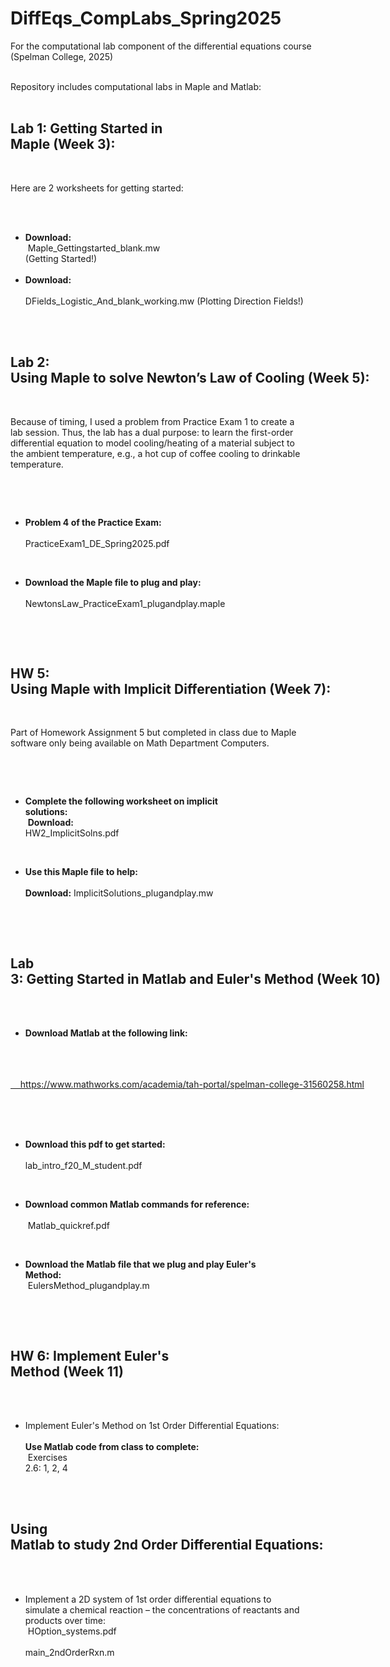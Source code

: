 # DiffEqs_CompLabs_Spring2025
For the computational lab component of the differential equations course (Spelman College, 2025)

<div style="white-space: pre">
Repository includes computational labs in Maple and Matlab:


## Lab 1: Getting Started in Maple (Week 3):

Here are 2 worksheets for getting started:
* **Download:** <br>
Maple_Gettingstarted_blank.mw (Getting Started!)
* **Download:** <br>
DFields_Logistic_And_blank_working.mw (Plotting Direction Fields!)

## Lab 2: Using Maple to solve Newton’s Law of Cooling (Week 5): ##

Because of timing, I used a problem from Practice Exam 1 to create a lab session. Thus, the lab has a dual purpose: to learn the first-order differential equation to model cooling/heating of a material subject to the ambient temperature, e.g., a hot cup of coffee cooling to drinkable temperature.

* **Problem 4 of the Practice Exam:** <br>
PracticeExam1_DE_Spring2025.pdf

* **Download the Maple file to plug and play:** <br>
NewtonsLaw_PracticeExam1_plugandplay.maple


## HW 5: Using Maple with Implicit Differentiation (Week 7):

Part of Homework Assignment 5 but completed in class due to Maple software only being available on Math Department Computers.

* **Complete the following worksheet on implicit solutions:** <br>
**Download:** HW2_ImplicitSolns.pdf

* **Use this Maple file to help:** <br>
**Download:** ImplicitSolutions_plugandplay.mw



## Lab 3: Getting Started in Matlab and Euler's Method (Week 10)

* **Download Matlab at the following link:**
<a href="#" target="_blank" rel="noopener noreferrer">
	https://www.mathworks.com/academia/tah-portal/spelman-college-31560258.html
</a>



* **Download this pdf to get started:** <br>
	lab_intro_f20_M_student.pdf


* **Download common Matlab commands for reference:** <br>
	Matlab_quickref.pdf


* **Download the Matlab file that we plug and play Euler's Method:** <br>
	EulersMethod_plugandplay.m



## HW 6: Implement Euler's Method (Week 11)

* Implement Euler's Method on 1st Order Differential Equations: <br>
**Use Matlab code from class to complete:** <br>
Exercises 2.6: 1, 2, 4


## Using Matlab to study 2nd Order Differential Equations:

* Implement a 2D system of 1st order differential equations to simulate a chemical reaction – the concentrations of reactants and products over time: <br>
	HOption_systems.pdf <br>
	main_2ndOrderRxn.m


</div>
